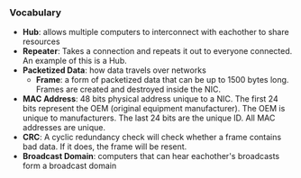 ### Vocabulary
- **Hub**: allows multiple computers to interconnect with eachother to share resources
- **Repeater**: Takes a connection and repeats it out to everyone connected. An example of this is a Hub.
- **Packetized Data**: how data travels over networks
	- **Frame**: a form of packetized data that can be up to 1500 bytes long. Frames are created and destroyed inside the NIC.
- **MAC Address**: 48 bits physical address unique to a NIC. The first 24 bits represent the OEM (original equipment manufacturer). The OEM is unique to manufacturers. The last 24 bits are the unique ID. All MAC addresses are unique.
- **CRC**: A cyclic redundancy check will check whether a frame contains bad data. If it does, the frame will be resent.
- **Broadcast Domain**: computers that can hear eachother's broadcasts form a broadcast domain